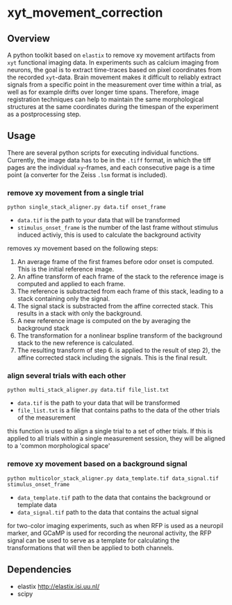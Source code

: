 
# xyt_movement_correction
## Overview

A python toolkit based on `elastix` to remove xy movement artifacts from `xyt` functional imaging data. In experiments such as calcium imaging from neurons, the goal is to extract time-traces based on pixel coordinates from the recorded `xyt`-data.
Brain movement makes it difficult to reliably extract signals from a specific point in the measurement over time within a trial, as well as for example drifts over longer time spans. Therefore, image registration techniques can help to  maintain the same morphological structures at the same coordinates during the timespan of the experiment as a postprocessing step.

## Usage
There are several python scripts for executing individual functions. Currently, the image data has to be in the `.tiff` format, in which the tiff pages are the individual `xy`-frames, and each consecutive page is a time point (a converter for the Zeiss `.lsm` format is included).

### remove xy movement from a single trial
`python single_stack_aligner.py data.tif onset_frame`
+ `data.tif` is the path to your data that will be transformed
+ `stimulus_onset_frame` is the number of the last frame without stimulus induced activiy, this is used to calculate the background activity

removes xy movement based on the following steps:

1. An average frame of the first frames before odor onset is computed. This is the initial reference image.
2. An affine transform of each frame of the stack to the reference image is computed and applied to each frame.
3. The reference is substracted from each frame of this stack, leading to a stack containing only the signal.
4. The signal stack is substracted from the affine corrected stack. This results in a stack with only the background.
5. A new reference image is computed on the by averaging the background stack
6. The transformation for a nonlinear bspline transform of the background stack to the new reference is calculated.
7. The resulting transform of step 6. is applied to the result of step 2), the affine corrected stack including the signals. This is the final result.

### align several trials with each other
`python multi_stack_aligner.py data.tif file_list.txt`
+ `data.tif` is the path to your data that will be transformed
+ `file_list.txt` is a file that contains paths to the data of the other trials of the measurement

this function is used to align a single trial to a set of other trials. If this is applied to all trials within a single measurement session, they will be aligned to a 'common morphological space'

### remove xy movement based on a background signal
`python multicolor_stack_aligner.py data_template.tif data_signal.tif stimulus_onset_frame `
+ `data_template.tif` path to the data that contains the background or template data
+ `data_signal.tif` path to the data that contains the actual signal

for two-color imaging experiments, such as when RFP is used as a neuropil marker, and GCaMP is used for recording the neuronal activity, the RFP signal can be used to serve as a template for calculating the transformations that will then be applied to both channels.

## Dependencies
+ elastix http://elastix.isi.uu.nl/
+ scipy

